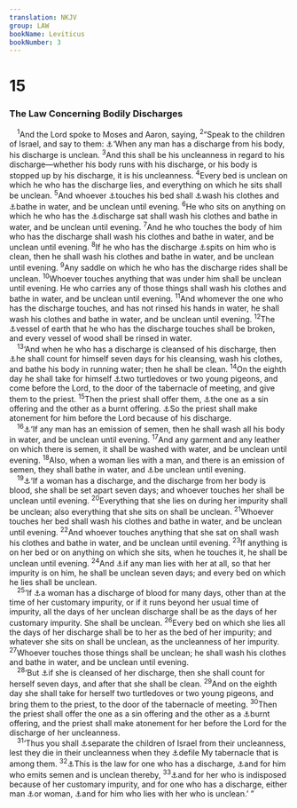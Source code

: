 ```yaml
---
translation: NKJV
group: LAW
bookName: Leviticus 
bookNumber: 3
---
```


<div class="title"><h1>15</h1><h3>The Law Concerning Bodily Discharges</h3></div>
<span class="verse le_15_1"> <sup>1</sup>And the Lord spoke to Moses and Aaron, saying, </span>
<span class="verse le_15_2"><sup>2</sup>“Speak to the children of Israel, and say to them: <a data-toggle="tooltip" data-placement="bottom" title="Lev. 22:4; Num. 5:2; 2 Sam. 3:29">⚓</a>‘When any man has a discharge from his body, his discharge is unclean. </span>
<span class="verse le_15_3"><sup>3</sup>And this shall be his uncleanness in regard to his discharge—whether his body runs with his discharge, or his body is stopped up by his discharge, it is his uncleanness. </span>
<span class="verse le_15_4"><sup>4</sup>Every bed is unclean on which he who has the discharge lies, and everything on which he sits shall be unclean. </span>
<span class="verse le_15_5"><sup>5</sup>And whoever <a data-toggle="tooltip" data-placement="bottom" title="Lev. 5:2; 14:46">⚓</a>touches his bed shall <a data-toggle="tooltip" data-placement="bottom" title="Lev. 14:8, 47">⚓</a>wash his clothes and <a data-toggle="tooltip" data-placement="bottom" title="Lev. 11:25; 17:15">⚓</a>bathe in water, and be unclean until evening. </span>
<span class="verse le_15_6"><sup>6</sup>He who sits on anything on which he who has the <a data-toggle="tooltip" data-placement="bottom" title="Lev. 15:10; Deut. 23:10">⚓</a>discharge sat shall wash his clothes and bathe in water, and be unclean until evening. </span>
<span class="verse le_15_7"><sup>7</sup>And he who touches the body of him who has the discharge shall wash his clothes and bathe in water, and be unclean until evening. </span>
<span class="verse le_15_8"><sup>8</sup>If he who has the discharge <a data-toggle="tooltip" data-placement="bottom" title="Num. 12:14">⚓</a>spits on him who is clean, then he shall wash his clothes and bathe in water, and be unclean until evening. </span>
<span class="verse le_15_9"><sup>9</sup>Any saddle on which he who has the discharge rides shall be unclean. </span>
<span class="verse le_15_10"><sup>10</sup>Whoever touches anything that was under him shall be unclean until evening. He who carries any of those things shall wash his clothes and bathe in water, and be unclean until evening. </span>
<span class="verse le_15_11"><sup>11</sup>And whomever the one who has the discharge touches, and has not rinsed his hands in water, he shall wash his clothes and bathe in water, and be unclean until evening. </span>
<span class="verse le_15_12"><sup>12</sup>The <a data-toggle="tooltip" data-placement="bottom" title="Lev. 6:28; 11:32, 33">⚓</a>vessel of earth that he who has the discharge touches shall be broken, and every vessel of wood shall be rinsed in water.<br/></span>
<span class="verse le_15_13"> <sup>13</sup>‘And when he who has a discharge is cleansed of his discharge, then <a data-toggle="tooltip" data-placement="bottom" title="Lev. 14:8; 15:28; Num. 19:11, 12">⚓</a>he shall count for himself seven days for his cleansing, wash his clothes, and bathe his body in running water; then he shall be clean. </span>
<span class="verse le_15_14"><sup>14</sup>On the eighth day he shall take for himself <a data-toggle="tooltip" data-placement="bottom" title="Lev. 14:22, 23, 30, 31">⚓</a>two turtledoves or two young pigeons, and come before the Lord, to the door of the tabernacle of meeting, and give them to the priest. </span>
<span class="verse le_15_15"><sup>15</sup>Then the priest shall offer them, <a data-toggle="tooltip" data-placement="bottom" title="Lev. 14:30, 31">⚓</a>the one as a sin offering and the other as a burnt offering. <a data-toggle="tooltip" data-placement="bottom" title="Lev. 14:19, 31">⚓</a>So the priest shall make atonement for him before the Lord because of his discharge.<br/></span>
<span class="verse le_15_16"> <sup>16</sup><a data-toggle="tooltip" data-placement="bottom" title="Lev. 22:4; Deut. 23:10, 11">⚓</a>‘If any man has an emission of semen, then he shall wash all his body in water, and be unclean until evening. </span>
<span class="verse le_15_17"><sup>17</sup>And any garment and any leather on which there is semen, it shall be washed with water, and be unclean until evening. </span>
<span class="verse le_15_18"><sup>18</sup>Also, when a woman lies with a man, and there is an emission of semen, they shall bathe in water, and <a data-toggle="tooltip" data-placement="bottom" title="(Ex. 19:15; 1 Sam. 21:4; 1 Cor. 6:18)">⚓</a>be unclean until evening.<br/></span>
<span class="verse le_15_19"> <sup>19</sup><a data-toggle="tooltip" data-placement="bottom" title="Lev. 12:2">⚓</a>‘If a woman has a discharge, and the discharge from her body is blood, she shall be set apart seven days; and whoever touches her shall be unclean until evening. </span>
<span class="verse le_15_20"><sup>20</sup>Everything that she lies on during her impurity shall be unclean; also everything that she sits on shall be unclean. </span>
<span class="verse le_15_21"><sup>21</sup>Whoever touches her bed shall wash his clothes and bathe in water, and be unclean until evening. </span>
<span class="verse le_15_22"><sup>22</sup>And whoever touches anything that she sat on shall wash his clothes and bathe in water, and be unclean until evening. </span>
<span class="verse le_15_23"><sup>23</sup>If anything is on her bed or on anything on which she sits, when he touches it, he shall be unclean until evening. </span>
<span class="verse le_15_24"><sup>24</sup>And <a data-toggle="tooltip" data-placement="bottom" title="Lev. 18:19; 20:18">⚓</a>if any man lies with her at all, so that her impurity is on him, he shall be unclean seven days; and every bed on which he lies shall be unclean.<br/></span>
<span class="verse le_15_25"> <sup>25</sup>‘If <a data-toggle="tooltip" data-placement="bottom" title="Matt. 9:20; Mark 5:25; Luke 8:43">⚓</a>a woman has a discharge of blood for many days, other than at the time of her customary impurity, or if it runs beyond her usual time of impurity, all the days of her unclean discharge shall be as the days of her customary impurity. She shall be unclean. </span>
<span class="verse le_15_26"><sup>26</sup>Every bed on which she lies all the days of her discharge shall be to her as the bed of her impurity; and whatever she sits on shall be unclean, as the uncleanness of her impurity. </span>
<span class="verse le_15_27"><sup>27</sup>Whoever touches those things shall be unclean; he shall wash his clothes and bathe in water, and be unclean until evening.<br/></span>
<span class="verse le_15_28"> <sup>28</sup>‘But <a data-toggle="tooltip" data-placement="bottom" title="Lev. 15:13–15">⚓</a>if she is cleansed of her discharge, then she shall count for herself seven days, and after that she shall be clean. </span>
<span class="verse le_15_29"><sup>29</sup>And on the eighth day she shall take for herself two turtledoves or two young pigeons, and bring them to the priest, to the door of the tabernacle of meeting. </span>
<span class="verse le_15_30"><sup>30</sup>Then the priest shall offer the one as a sin offering and the other as a <a data-toggle="tooltip" data-placement="bottom" title="Lev. 5:7">⚓</a>burnt offering, and the priest shall make atonement for her before the Lord for the discharge of her uncleanness.<br/></span>
<span class="verse le_15_31"> <sup>31</sup>‘Thus you shall <a data-toggle="tooltip" data-placement="bottom" title="Lev. 11:47; 14:57; 22:2; Deut. 24:8; Ezek. 44:23; (Heb. 12:15)">⚓</a>separate the children of Israel from their uncleanness, lest they die in their uncleanness when they <a data-toggle="tooltip" data-placement="bottom" title="Lev. 20:3; Num. 5:3; 19:13, 20; Ezek. 5:11; 23:38; 36:17">⚓</a>defile My tabernacle that is among them. </span>
<span class="verse le_15_32"><sup>32</sup><a data-toggle="tooltip" data-placement="bottom" title="Lev. 15:2">⚓</a>This is the law for one who has a discharge, <a data-toggle="tooltip" data-placement="bottom" title="Lev. 15:16">⚓</a>and for him who emits semen and is unclean thereby, </span>
<span class="verse le_15_33"><sup>33</sup><a data-toggle="tooltip" data-placement="bottom" title="Lev. 15:19">⚓</a>and for her who is indisposed because of her customary impurity, and for one who has a discharge, either man <a data-toggle="tooltip" data-placement="bottom" title="Lev. 15:25">⚓</a>or woman, <a data-toggle="tooltip" data-placement="bottom" title="Lev. 15:24">⚓</a>and for him who lies with her who is unclean.’ ”<br/></span>
